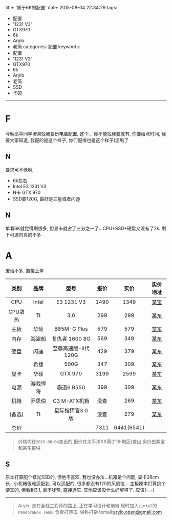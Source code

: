 title: '属于6K的配置'
date: 2015-08-04 22:34:29
tags:
  - 配置
  - '1231 V3'
  - GTX970
  - 6k
  - Arylo
  - 老简
categories: 配置 
keywords:
  - 配置
  - '1231 V3'
  - GTX970
  - 6k
  - Arylo
  - 老简
  - SSD
  - 华硕
---

# F

今晚高中同学*老简*找我要份电脑配置, 这个... 你不能找我要就有, 你要给点时间, 我要大家知道, 我配的是这个样子, 你们配得也是这个样子(泥垢了

## N

要求可不低啊,

- 6k左右
- Intel E3 1231 V3
- N卡 GTX 970
- SSD要120G, 最好是三星或者闪迪

## N

单看6K就觉得剩很多, 但显卡就占了三分之一了...CPU+SSD+硬盘又没有了2k..剩下可选的真的不多

# A

废话不多, 直接上单

|类别|品牌|型号|报价|实价|实价地址|
|:--:|:--:|:--:|:--:|:--:|:--:|
|CPU|Intel|E3 1231 V3|1490|1349|[某宝][cpu]|
|CPU散热|Tt|3.0|299|299|[某东][fan]|
|主板|华硕|B85M-G Plus|579|579|[某东][board]|
|内存|海盗船|复仇者 1600 8G|569|349|[某东][ram]|
|硬盘|闪迪|至尊高速版-II代 120G|429|379|[某东][ssd]|
|   |希捷|500G|347|309|[某东][hard]|
|显卡|华硕|GTX 970|3199|2599|[某东][vioce]|
|电源|游戏悍将|霸道6 R550|399|309|[某东][power]|
|机箱|乔思伯|C3 M-ATX机箱|没查|269|[某东][box1]|
|(备选)|Tt|星际指挥官3.0版|没查|279|[某东][box2]|
|总价|          |       |7311|6441(6541)|

> 价格均在`2015-08-04`查出的
> 报价在太平洋XX网(广州地区)查出
> 实价由某宝和某东提供

## S

原本打算配个镁光SSD的, 但他不喜欢, 我也没办法...机箱是个问题, 显卡28cm长...小机箱很难适配到, 可以适配的, 很多都没有120的风扇位...
主板原本打算挑个便宜的, 但看到3.1, 毫不犹豫, 直接选它.
其他应该没什么好解释了..应该(- .-)

[cpu]: https://s.taobao.com/search?initiative_id=tbindexz_20150804&spm=a21bo.7724922.8452-taobao-item.1&sourceId=tb.index&search_type=item&ssid=s5-e&commend=all&imgfile=&q=1231+v3&suggest=0_1&_input_charset=utf-8&wq=1231&suggest_query=1231&source=suggest
[fan]: http://item.jd.com/876259.html
[board]: http://item.jd.com/1604452.html
[ram]: http://item.jd.com/1209821.html
[ssd]: http://item.jd.com/1203631.html
[hard]: http://item.jd.com/502547.html
[vioce]: http://item.jd.com/1224588.html
[power]: http://item.jd.com/1300394.html
[box1]: http://item.jd.com/1222810.html
[box2]: http://item.jd.com/1472230.html




---
> Arylo, 走在全栈工程师的路上, 正在学习设计和前端
> 现时加入`Lintel`的`PandoraBox Team`, 负责打游击, 俗称打杂
> tomail:arylo.open@gmail.com